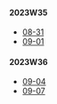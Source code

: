 
#### 2023W35
- [08-31](../2023W35/08-31/Math/README.md)
- [09-01](../2023W35/09-01/Math/README.md)

#### 2023W36
- [09-04](../2023W36/09-04/Math/README.md)
- [09-07](../2023W36/09-07/Math/README.md)
